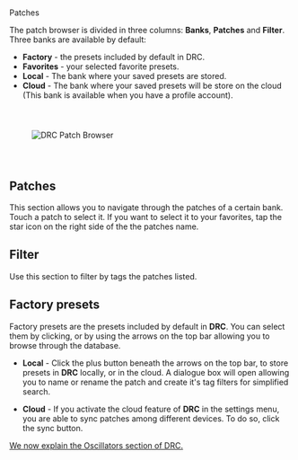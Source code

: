 #
Patches

The patch browser is divided in three columns: **Banks**, **Patches** and **Filter**. Three banks are available by default:

* **Factory** - the presets included by default in DRC.
* **Favorites** - your selected favorite presets.
* **Local** - The bank where your saved presets are stored.
* **Cloud** - The bank where your saved presets will be store on the cloud \(This bank is available when you have a profile account\).

<img src="https://www.imaginando.pt/images/products/drc/help/patches/patch-browser.jpg" alt="DRC Patch Browser" style="padding: 40px; bottom-padding: 0px" />

## Patches

This section allows you to navigate through the patches of a certain bank. Touch a patch to select it. If you want to select it to your favorites, tap the star icon on the right side of the the patches name.

## Filter

Use this section to filter by tags the patches listed.

## Factory presets

Factory presets are the presets included by default in **DRC**. You can select them by clicking, or by using the arrows on the top bar allowing you to browse through the database.

* **Local** - Click the plus button beneath the arrows on the top bar, to store presets in **DRC** locally, or in the cloud. A dialogue box will open allowing you to name or rename the patch and create it's tag filters for simplified search.

* **Cloud** - If you activate the cloud feature of **DRC** in the settings menu, you are able to sync patches among different devices. To do so, click the sync button.

[We now explain the Oscillators section of DRC.](https://www.imaginando.pt/products/drc/help/oscillators)
